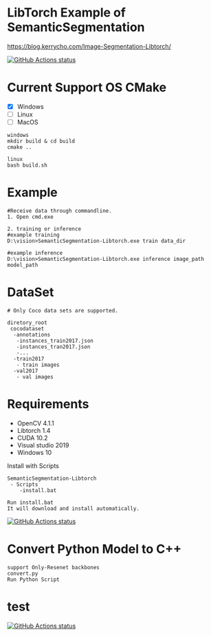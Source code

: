 # LibTorch Example of SemanticSegmentation  

https://blog.kerrycho.com/Image-Segmentation-Libtorch/

<p align="left">
 <a href="https://github.com/kerry-Cho/SemanticSegmentation-Libtorch/actions"><img alt="GitHub Actions status" src="https://github.com/kerry-Cho/SemanticSegmentation-Libtorch/workflows/C/C++%20CI/badge.svg?branch=master"></a>
</p>

# Current Support OS CMake
 - [x] Windows
 - [ ] Linux
 - [ ] MacOS

  ```
  windows
  mkdir build & cd build
  cmake ..

  linux
  bash build.sh
  ```

# Example
```
#Receive data through commandline.
1. Open cmd.exe

2. training or inference
#example training 
D:\vision>SemanticSegmentation-Libtorch.exe train data_dir 

#example inference
D:\vision>SemanticSegmentation-Libtorch.exe inference image_path model_path 
```

# DataSet
```
# Only Coco data sets are supported.

diretory_root
 cocodataset
  -annotations
   -instances_train2017.json
   -instances_tran2017.json
   -...
  -train2017
   - train images
  -val2017
   - val images
```

# Requirements
 * OpenCV 4.1.1
 * Libtorch 1.4
 * CUDA 10.2
 * Visual studio 2019
 * Windows 10 

Install with Scripts

```
SemanticSegmentation-Libtorch
 - Scripts
    -install.bat
    
Run install.bat
It will download and install automatically.
```

<p align="left">
  <a href="https://github.com/kerry-Cho/SemanticSegmentation-Libtorch"><img alt="GitHub Actions status" src="https://github.com/kerry-Cho/SemanticSegmentation-Libtorch/blob/master/Images/Install.png"></a>
</p>

# Convert Python Model to C++
```
support Only-Resenet backbones
convert.py
Run Python Script
```

# test
  <a href="https://github.com/kerry-Cho/SemanticSegmentation-Libtorch"><img alt="GitHub Actions status" src="https://github.com/kerry-Cho/SemanticSegmentation-Libtorch/blob/master/Images/Samples.png"></a>
</p>


